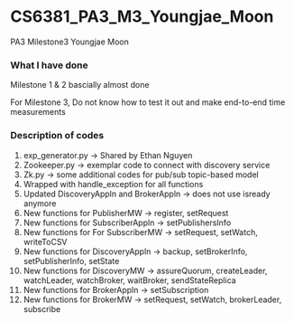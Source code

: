# CS6381_PA3_M3_Youngjae_Moon
PA3 Milestone3 Youngjae Moon

### What I have done
Milestone 1 & 2 bascially almost done

For Milestone 3,
Do not know how to test it out and make end-to-end time measurements 

### Description of codes

1. exp_generator.py -> Shared by Ethan Nguyen
2. Zookeeper.py -> exemplar code to connect with discovery service
3. Zk.py -> some additional codes for pub/sub topic-based model 
4. Wrapped with handle_exception for all functions
5. Updated DiscoveryAppln and BrokerAppln -> does not use isready anymore
6. New functions for PublisherMW -> register, setRequest
7. New functions for SubscriberAppln -> setPublishersInfo
8. New functions for For SubscriberMW -> setRequest, setWatch, writeToCSV
9. New functions for DiscoveryAppln -> backup, setBrokerInfo, setPublisherInfo, setState
10. New functions for DiscoveryMW -> assureQuorum, createLeader, watchLeader, watchBroker, waitBroker, sendStateReplica
11. New functions for BrokerAppln -> setSubscription
12. New functions for BrokerMW -> setRequest, setWatch, brokerLeader, subscribe
